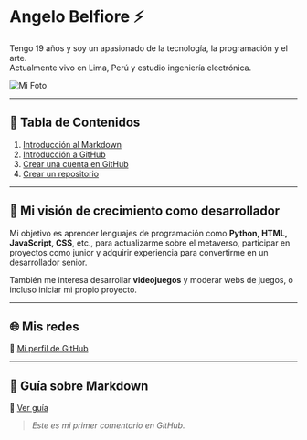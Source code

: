 

# Angelo Belfiore ⚡  

Tengo 19 años y soy un apasionado de la tecnología, la programación y el arte.  
Actualmente vivo en Lima, Perú y estudio ingeniería electrónica.  

![Mi Foto](https://scontent-lim1-1.xx.fbcdn.net/v/t39.30808-6/463843841_122095025948597869_7524875811243839107_n.jpg?_nc_cat=103&ccb=1-7&_nc_sid=6ee11a&_nc_eui2=AeHHYixplpYR-CYPabbJSHy76yScw22bA9XrJJzDbZsD1QMvwPrZH8gu5ttn6TaKjrjPEoE7MmZWA_fxdLaAip12&_nc_ohc=PiYpuHc7_YoQ7kNvgEIPfkc&_nc_oc=AdhYUSQVPqpcex8qVVBLU97F-xufvcbBNqui0CkTddz9wqxUP1A9_-OIBbBC9NzEgVsGqvUaJ3jGM0o7hOwG_bEn&_nc_zt=23&_nc_ht=scontent-lim1-1.xx&_nc_gid=AzpDtqVRv1PDwB8xG6Skn8J&oh=00_AYAE-LfaCL44sbQ8RMdX2tcAoiQp4NTA8MOuXKERNEqj9Q&oe=67A8B8A1)  

---

## 📌 Tabla de Contenidos  
1. [Introducción al Markdown](https://github.com/blackalpha342)  
2. [Introducción a GitHub](https://github.com/blackalpha342)  
3. [Crear una cuenta en GitHub](https://github.com/blackalpha342)  
4. [Crear un repositorio](https://github.com/blackalpha342)  

---

## 🚀 Mi visión de crecimiento como desarrollador  

Mi objetivo es aprender lenguajes de programación como **Python, HTML, JavaScript, CSS**, etc., para actualizarme sobre el metaverso, participar en proyectos como junior y adquirir experiencia para convertirme en un desarrollador senior.  

También me interesa desarrollar **videojuegos** y moderar webs de juegos, o incluso iniciar mi propio proyecto.  

---

## 🌐 Mis redes  
🔗 [Mi perfil de GitHub](https://github.com/tu-usuario)  

---

## 📖 Guía sobre Markdown  
📌 [Ver guía]()
> _Este es mi primer comentario en GitHub._
